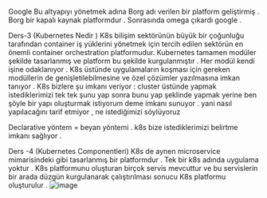 Google Bu altyapıyı yönetmek adına Borg adı verilen bir platform geliştirmiş . Borg bir kapalı kaynak platformdur .
Sonrasında omega çıkardı google .

Ders-3 (Kubernetes Nedir )
K8s bilişim sektörünün büyük bir çoğunluğu tarafından container iş yüklerini yönetmek için tercih edilen sektörün en önemli container orchestration platformudur.
Kubernetes tamamen modüler şekilde tasarlanmış ve platform bu şekilde kurgulanmıştır . Her modül kendi işine odaklanıyor .
K8s üstünde uygulamaların koşması için gereken modüllerin de genişletilebilmesine ve özel çözümler yazılmasına imkan tanıyor .
K8s bizlere şu imkanı veriyor : cluster üstünde yapmak istediklerimizi tek tek şunu yap sonra bunu yap şeklinde yapmak yerine ben şöyle bir yapı oluşturmak istiyorum deme imkanı sunuyor .
yani nasıl yapılacağını tarif etmiyor , ne istediğimizi söylüyoruz 

  Declarative yöntem = beyan yöntemi .
  k8s bize istediklerimizi belirtme imkanı sağlıyor .
  
Ders -4 (Kubernetes Componentleri)
  K8s de aynen microservice mimarisindeki gibi tasarlanmış bir platformdur . Tek bir k8s adında uygulama yoktur . K8s platformunu oluşturan birçok servis mevcuttur ve bu servislerin bir arada düzgün kurgulanarak çalıştırılması sonucu K8s platformu oluşturulur .
  ![image](https://user-images.githubusercontent.com/74687192/153704872-5234c8e0-2bf9-40b4-8cb5-d4ed9affc38f.png)
  
  

  
